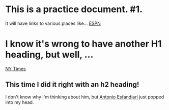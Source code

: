 # This is a practice document. #1.

It will have links to various places like...
[ESPN](http://espn.go.com)

# I know it's wrong to have another H1 heading, but well, ...

[NY Times](http://nytimes.com)

## This time I did it right with an h2 heading!

I don't know why I'm thinking about him, but [Antonio Esfandiari](https://en.wikipedia.org/wiki/Antonio_Esfandiari) just popped into my head.
